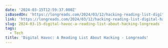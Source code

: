 ```yaml
---
date: '2024-03-15T12:59:37.000Z'
isBasedOn: 'https://longreads.com/2024/03/12/hacking-reading-list-digital-havoc/'
link: 'https://longreads.com/2024/03/12/hacking-reading-list-digital-havoc/'
slug: 2024-03-15-digital-havoc-a-reading-list-about-hacking-longreads
tags:
  - Tech
title: 'Digital Havoc: A Reading List About Hacking - Longreads'
---
```


